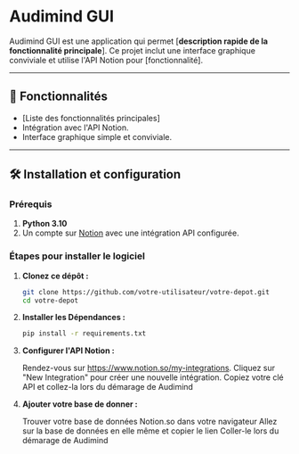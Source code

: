 # Audimind GUI

Audimind GUI est une application qui permet [**description rapide de la fonctionnalité principale**]. Ce projet inclut une interface graphique conviviale et utilise l'API Notion pour [fonctionnalité].

---

## 🚀 Fonctionnalités

- [Liste des fonctionnalités principales]
- Intégration avec l'API Notion.
- Interface graphique simple et conviviale.

---

## 🛠️ Installation et configuration

### Prérequis

1. **Python 3.10**
2. Un compte sur [Notion](https://www.notion.so/) avec une intégration API configurée.

### Étapes pour installer le logiciel

1. **Clonez ce dépôt :**
   ```bash
   git clone https://github.com/votre-utilisateur/votre-depot.git
   cd votre-depot
   
2. **Installer les Dépendances :**
   ```bash
   pip install -r requirements.txt

3. **Configurer l'API Notion :**

   Rendez-vous sur https://www.notion.so/my-integrations.
   Cliquez sur "New Integration" pour créer une nouvelle intégration.
   Copiez votre clé API et collez-la lors du démarage de Audimind

4. **Ajouter votre base de donner :**

   Trouver votre base de données Notion.so dans votre navigateur
   Allez sur la base de données en elle même et copier le lien
   Coller-le lors du démarage de Audimind
